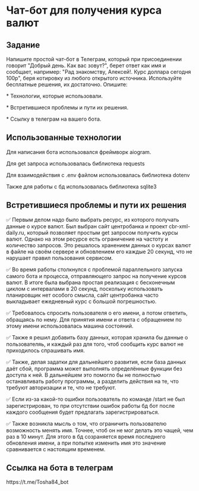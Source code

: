<h1>Чат-бот для получения курса валют</h1>
<h2>Задание</h2>
<p>Напишите простой чат-бот в Телеграм, который при присоединении говорит "Добрый день. Как вас зовут?", 
  берет ответ как имя и сообщает, например: "Рад знакомству, Алексей!. Курс доллара сегодня 100р", беря котировку
из любого открытого источника. Используйте бесплатные решения, их достаточно. Опишите:</p>
<p>* Технологии, которые использовали.</p>
<p>* Встретившиеся проблемы и пути их решения.</p>
<p>* Ссылку в телеграм на вашего бота.</p>

<h2>Использованные технологии</h2>
<p>Для написания бота использовался фреймворк aiogram.</p>
<p>Для get запроса использовалась библиотека requests</p>
<p>Для взаимодействия с .env файлом использовалась библиотека dotenv</p>
<p>Также для работы с бд использовалась библиотека sqlite3</p>
<h2>Встретившиеся проблемы и пути их решения</h2>

<p>✅ Первым делом надо было выбрать ресурс, из которого получать данные о курсе валют. Был выбран сайт центробанка и проект cbr-xml-daily.ru, который позволяет простым get запросом получить курсы валют. Однако на этом ресурсе есть ограничение на частоту и количество запросов. Это решалось хранением данных о курсах валют в файле на своём сервере и обновлением его каждые 20 секунд, что не нарушает правил пользования сервисом.</p>
<p>✅ Во время работы столкнулся с проблемой параллельного запуска самого бота и процесса, отправляющего запрос на получение курсов валют. В итоге была выбрана простая реализация с бесконечным циклом с интервалами в 20 секунд, поскольку использовать планировщик нет особого смысла, сайт центробанка часто выкладывает ежедневный курс с большой погрешностью.</p>
<p>✅ Требовалось спросить пользователя о его имени, а потом ответить, обращаясь по нему. Для принятия имени и ответа с обращением по этому имени использовалась машина состояний.</p>
<p>✅ Также я решил добавить базу данных, которая хранила бы данные о пользователяь, и каждый раз для того, чтоб сообщить курс валют не приходилось спрашивать имя.</p>
<p>✅ Также, делая задатки для дальнейшего развития, если база данных даёт сбой, программа может выполнять определённые функции без доступа к ней. В дальнейшем это помогло бы не полностью останавливать работу программы, а разделить действия на те, что требуют авторизации и те, что не требуют.</p>
<p>✅ Если из-за какой-то ошибки пользователь по команде /start не был зарегистрирован, то при отсутствии ошибок работы бд бот после каждого сообщения будет предлагать зарегистрироваться.</p>
<p>✅ Также возникла мысль о том, что ограничить пользователю возможность менять имя. Точнее, чтоб он не мог делать это чащей, чем раз в 10 минут. Для этого в бд созраняется время последнего обновления имени, а при попытке изменить имя это значение сравнивается с настоящим временем.</p>

<h2>Ссылка на бота в телеграм</h2>
<p>https://t.me/Tosha84_bot</p>
